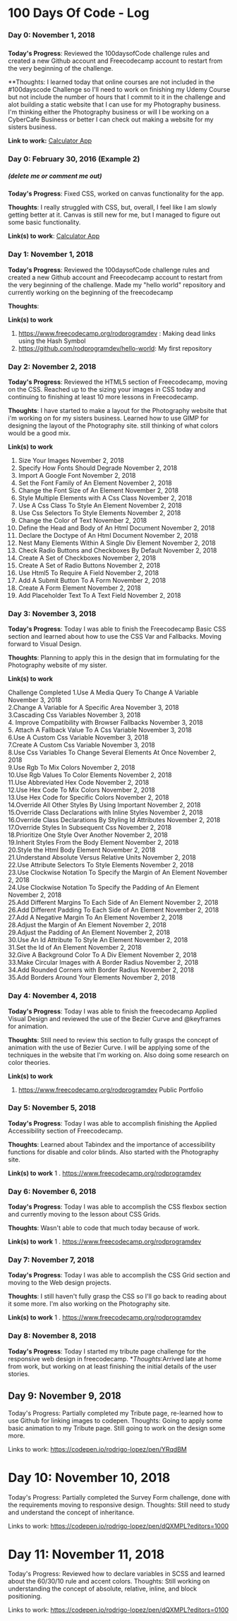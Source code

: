 # 100 Days Of Code - Log

### Day 0: November 1, 2018
#####

**Today's Progress**: Reviewed the 100daysofCode challenge rules and created a new Github account and Freecodecamp account to restart from the very beginning of the challenge.

**Thoughts: I learned today that online courses are not included in the #100dayscode Challenge so I'll need to work on finishing my Udemy Course but not include the number of hours that I commit to it in the challenge and alot building a static website that I can use for my Photography business. I'm thinking either the Photography business or will I be working on a CyberCafe Business or better I can check out making a website for my sisters business.

<!--** I really struggled with CSS, but, overall, I feel like I am slowly getting better at it. Canvas is still new for me, but I managed to figure out some basic functionality.-->

**Link to work:** [Calculator App](http://www.example.com)

### Day 0: February 30, 2016 (Example 2)
##### (delete me or comment me out)

**Today's Progress**: Fixed CSS, worked on canvas functionality for the app.

**Thoughts**: I really struggled with CSS, but, overall, I feel like I am slowly getting better at it. Canvas is still new for me, but I managed to figure out some basic functionality.

**Link(s) to work**: [Calculator App](http://www.example.com)


### Day 1:  November 1, 2018

**Today's Progress**: <!--I've gone through many exercises on FreeCodeCamp.-->
Reviewed the 100daysofCode challenge rules and created a new Github account and Freecodecamp account to restart from the very beginning of the challenge. Made my "hello world" repository and currently working on the beginning of the freecodecamp 

**Thoughts**: 
<!--I've recently started coding, and it's a great feeling when I finally solve an algorithm challenge after a lot of attempts and hours spent.-->

**Link(s) to work**
1. https://www.freecodecamp.org/rodprogramdev : Making dead links using the Hash Symbol
2. https://github.com/rodprogramdev/hello-world: My first repository

### Day 2:  November 2, 2018

**Today's Progress**: <!--I've gone through many exercises on FreeCodeCamp.-->
Reviewed the HTML5 section of Freecodecamp, moving on the CSS. Reached up to the sizing your images in CSS today and continuing to finishing at least 10 more lessons in Freecodecamp.

**Thoughts**: 
I have started to make a layout for the Photography website that i'm working on for my sisters business. Learned how to use GIMP for designing the layout of the Photography site. still thinking of what colors would be a good mix. 

**Link(s) to work**
1. Size Your Images	November 2, 2018	
2. Specify How Fonts Should Degrade	November 2, 2018	
3. Import A Google Font	November 2, 2018	
4. Set the Font Family of An Element	November 2, 2018	
5. Change the Font Size of An Element	November 2, 2018	
6. Style Multiple Elements with A Css Class	November 2, 2018	
7. Use A Css Class To Style An Element	November 2, 2018	
8. Use Css Selectors To Style Elements	November 2, 2018	
9. Change the Color of Text	November 2, 2018	
10. Define the Head and Body of An Html Document	November 2, 2018	
11. Declare the Doctype of An Html Document	November 2, 2018	
12. Nest Many Elements Within A Single Div Element	November 2, 2018	
13. Check Radio Buttons and Checkboxes By Default	November 2, 2018	
14. Create A Set of Checkboxes	November 2, 2018	
15. Create A Set of Radio Buttons	November 2, 2018	
16. Use Html5 To Require A Field	November 2, 2018	
17. Add A Submit Button To A Form	November 2, 2018	
18. Create A Form Element	November 2, 2018	
19. Add Placeholder Text To A Text Field	November 2, 2018	

### Day 3:  November 3, 2018

**Today's Progress**: Today I was able to finish the Freecodecamp Basic CSS section and learned about how to use the CSS Var and Fallbacks.  Moving forward to Visual Design. 

**Thoughts**: Planning to apply this in the design that im formulating for the Photography website of my sister.

**Link(s) to work**

Challenge	Completed
1.Use A Media Query To Change A Variable	November 3, 2018	
2.Change A Variable for A Specific Area	November 3, 2018	
3.Cascading Css Variables	November 3, 2018	
4. Improve Compatibility with Browser Fallbacks	November 3, 2018	
5. Attach A Fallback Value To A Css Variable	November 3, 2018	
6.Use A Custom Css Variable	November 3, 2018	
7.Create A Custom Css Variable	November 3, 2018	
8.Use Css Variables To Change Several Elements At Once	November 2, 2018	
9.Use Rgb To Mix Colors	November 2, 2018	
10.Use Rgb Values To Color Elements	November 2, 2018	
11.Use Abbreviated Hex Code	November 2, 2018	
12.Use Hex Code To Mix Colors	November 2, 2018	
13.Use Hex Code for Specific Colors	November 2, 2018	
14.Override All Other Styles By Using Important	November 2, 2018	
15.Override Class Declarations with Inline Styles	November 2, 2018	
16.Override Class Declarations By Styling Id Attributes	November 2, 2018	
17.Override Styles In Subsequent Css	November 2, 2018	
18.Prioritize One Style Over Another	November 2, 2018	
19.Inherit Styles From the Body Element	November 2, 2018	
20.Style the Html Body Element	November 2, 2018	
21.Understand Absolute Versus Relative Units	November 2, 2018	
22.Use Attribute Selectors To Style Elements	November 2, 2018	
23.Use Clockwise Notation To Specify the Margin of An Element	November 2, 2018	
24.Use Clockwise Notation To Specify the Padding of An Element	November 2, 2018	
25.Add Different Margins To Each Side of An Element	November 2, 2018	
26.Add Different Padding To Each Side of An Element	November 2, 2018	
27.Add A Negative Margin To An Element	November 2, 2018	
28.Adjust the Margin of An Element	November 2, 2018	
29.Adjust the Padding of An Element	November 2, 2018	
30.Use An Id Attribute To Style An Element	November 2, 2018	
31.Set the Id of An Element	November 2, 2018	
32.Give A Background Color To A Div Element	November 2, 2018	
33.Make Circular Images with A Border Radius	November 2, 2018	
34.Add Rounded Corners with Border Radius	November 2, 2018	
35.Add Borders Around Your Elements	November 2, 2018

### Day 4:  November 4, 2018

**Today's Progress**: Today I was able to finish the freecodecamp Applied Visual Design and reviewed the use of the Bezier Curve and @keyframes for animation.

**Thoughts**: Still need to review this section to fully grasps the concept of animation with the use of Bezier Curve. I will be applying some of the techniques in the website that I'm working on. Also doing some research on color theories.

**Link(s) to work**
1. https://www.freecodecamp.org/rodprogramdev Public Portfolio

### Day 5:  November 5, 2018

**Today's Progress**: Today I was able to accomplish finishing the Applied Accessibility section of Freecodecamp.

**Thoughts**: Learned about Tabindex and the importance of accessibility functions for disable and color blinds. Also started with the Photography site.

**Link(s) to work**
1 . https://www.freecodecamp.org/rodprogramdev

### Day 6:  November 6, 2018

**Today's Progress**: Today I was able to accomplish the CSS flexbox section and currently moving to the lesson about CSS Grids. 

**Thoughts**: Wasn't able to code that much today because of work. 

**Link(s) to work**
1 . https://www.freecodecamp.org/rodprogramdev

### Day 7:  November 7, 2018

**Today's Progress**: Today I was able to accomplish the CSS Grid section and moving to the Web design projects. 

**Thoughts**: I still haven't fully grasp the CSS so I'll go back to reading about it some more. I'm also working on the Photography site.

**Link(s) to work**
1 . https://www.freecodecamp.org/rodprogramdev

### Day 8:  November 8, 2018
**Today's Progress**: Today I started my tribute page challenge for the responsive web design in freecodecamp. 
**Thoughts*:Arrived late at home from work, but working on at least finishing the initial details of the user stories.

## Day 9: November 9, 2018
Today's Progress: Partially completed my Tribute page, re-learned how to use Github for linking images to codepen.
Thoughts: Going to apply some basic animation to my Tribute page. Still going to work on the design some more. 

Links to work: 
https://codepen.io/rodrigo-lopez/pen/YRqdBM

# Day 10: November 10, 2018
Today's Progress: Partially completed the Survey Form challenge, done with the requirements moving to responsive design. 
Thoughts: Still need to study and understand the concept of inheritance. 

Links to work: 
https://codepen.io/rodrigo-lopez/pen/dQXMPL?editors=1000

# Day 11: November 11, 2018
Today's Progress: Reviewed how to declare variables in SCSS and learned about the 60/30/10 rule and accent colors. 
Thoughts: Still working on understanding the concept of absolute, relative, inline, and block positioning. 

Links to work: 
https://codepen.io/rodrigo-lopez/pen/dQXMPL?editors=0100
